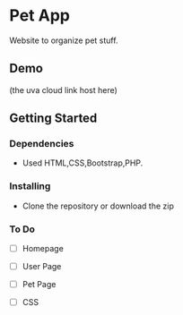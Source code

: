 # Pet App

Website to organize pet stuff.

## Demo

(the uva cloud link host here)

## Getting Started

### Dependencies

* Used HTML,CSS,Bootstrap,PHP.


### Installing

* Clone the repository or download the zip


### To Do
- [ ] Homepage
- [ ] User Page
- [ ] Pet Page
- [ ] CSS



